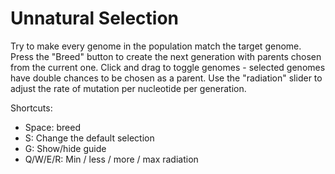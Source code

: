 # Unnatural SelectionTry to make every genome in the population match the target genome. Press the "Breed" button to create the next generation with parents chosen from the current one. Click and drag to toggle genomes - selected genomes have double chances to be chosen as a parent. Use the "radiation" slider to adjust the rate of mutation per nucleotide per generation.Shortcuts:- Space: breed- S: Change the default selection- G: Show/hide guide- Q/W/E/R: Min / less / more / max radiation